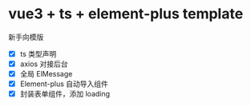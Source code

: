 # vue3 + ts + element-plus template

新手向模版

- [x] ts 类型声明
- [x] axios 对接后台
- [x] 全局 ElMessage
- [x] Element-plus 自动导入组件
- [x] 封装表单组件，添加 loading
